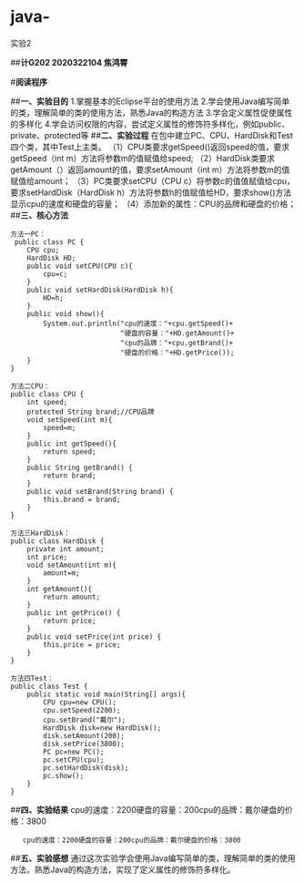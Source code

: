 # java-
实验2

##**计G202  2020322104  焦鸿霄**

#**阅读程序**

##**一、实验目的**
1.掌握基本的Eclipse平台的使用方法
2.学会使用Java编写简单的类，理解简单的类的使用方法，熟悉Java的构造方法
3.学会定义属性促使属性的多样化
4.学会访问权限的内容，尝试定义属性的修饰符多样化，例如public、private、protected等
##**二、实验过程**
在包中建立PC、CPU、HardDisk和Test四个类，其中Test上主类。
（1）CPU类要求getSpeed()返回speed的值，要求getSpeed（int m）方法将参数m的值赋值给speed;
（2）HardDisk类要求getAmount（）返回amount的值，要求setAmount（int m）方法将参数m的值赋值给amount；
（3）PC类要求setCPU（CPU c）将参数c的值值赋值给cpu，要求setHardDisk（HardDisk h）方法将参数h的值赋值给HD，要求show()方法显示cpu的速度和硬盘的容量；
（4）添加新的属性：CPU的品牌和硬盘的价格；
##**三、核心方法**
```
方法一PC：
 public class PC {
	CPU cpu;
	HardDisk HD;
	public void setCPU(CPU c){
		cpu=c;
	}
	public void setHardDisk(HardDisk h){
		HD=h;
	}
	public void show(){
		System.out.println("cpu的速度："+cpu.getSpeed()+
				           "硬盘的容量："+HD.getAmount()+
				           "cpu的品牌："+cpu.getBrand()+
				           "硬盘的价格："+HD.getPrice());
	}
}
```

```
方法二CPU：
public class CPU {
	int speed;
	protected String brand;//CPU品牌
	void setSpeed(int m){
		speed=m;
	}
	public int getSpeed(){
		return speed;
	}
	public String getBrand() {
		return brand;
	}
	public void setBrand(String brand) {
		this.brand = brand;
	}
}
```

```
方法三HardDisk：
public class HardDisk {
	private int amount;
	int price;
	void setAmount(int m){
		amount=m;
	}
	int getAmount(){
		return amount;
	}
	public int getPrice() {
		return price;
	}
	public void setPrice(int price) {
		this.price = price;
	}
}
```

```
方法四Test：
public class Test {
	public static void main(String[] args){
		CPU cpu=new CPU();
		cpu.setSpeed(2200);
		cpu.setBrand("戴尔");
		HardDisk disk=new HardDisk();
		disk.setAmount(200);
		disk.setPrice(3800);
		PC pc=new PC();
		pc.setCPU(cpu);
		pc.setHardDisk(disk);
		pc.show();
	}
}
```

##**四、实验结果**
  cpu的速度：2200硬盘的容量：200cpu的品牌：戴尔硬盘的价格：3800
```
   cpu的速度：2200硬盘的容量：200cpu的品牌：戴尔硬盘的价格：3800
```

##**五、实验感想**
通过这次实验学会使用Java编写简单的类，理解简单的类的使用方法，熟悉Java的构造方法，实现了定义属性的修饰符多样化。
